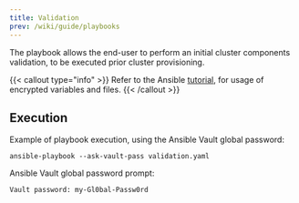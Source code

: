 ```yaml
---
title: Validation
prev: /wiki/guide/playbooks
---
```


The playbook allows the end-user to perform an initial cluster components validation, to be executed prior cluster provisioning.

<!--more-->

{{< callout type="info" >}}
  Refer to the Ansible [tutorial](/k3s-cluster/tutorials/handbook/ansible), for usage of encrypted variables and files.
{{< /callout >}}

## Execution

Example of playbook execution, using the Ansible Vault global password:

```shell
ansible-playbook --ask-vault-pass validation.yaml
```

Ansible Vault global password prompt:

```shell
Vault password: my-Gl0bal-Passw0rd

